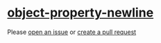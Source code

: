 [object-property-newline](https://eslint.org/docs/rules/object-property-newline)
================================================================================
Please [open an issue](https://github.com/rasenplanscher/eslint-config-rasenplanscher/issues/new)
or [create a pull request](https://github.com/rasenplanscher/eslint-config-rasenplanscher/edit/main/src/rules-configurations/eslint/object-property-newline.md)